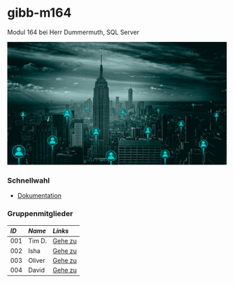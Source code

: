 # gibb-m164
Modul 164 bei Herr Dummermuth, SQL Server

[![Thumbnail](Zusatzmaterial/thumbnail.jpg)]()

### Schnellwahl
- [Dokumentation](Dokumentation/IET-164_Dokumentation_Dummermuth.docx?raw=1)

### Gruppenmitglieder
| ***ID*** | ***Name*** | ***Links***              |
| :----- | :------- |:-----------------------|
| 001    | Tim D.   | [Gehe zu](Student_001) |
| 002    | Isha     | [Gehe zu](Student_002) |
| 003    | Oliver   | [Gehe zu](Student_003) |
| 004    | David    | [Gehe zu](Student_004) |
